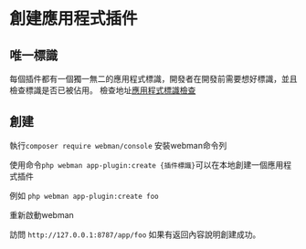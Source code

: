 # 創建應用程式插件

## 唯一標識

每個插件都有一個獨一無二的應用程式標識，開發者在開發前需要想好標識，並且檢查標識是否已被佔用。
檢查地址[應用程式標識檢查](https://www.workerman.net/app/check)

## 創建

執行`composer require webman/console` 安裝webman命令列

使用命令`php webman app-plugin:create {插件標識}`可以在本地創建一個應用程式插件

例如 `php webman app-plugin:create foo`

重新啟動webman

訪問 `http://127.0.0.1:8787/app/foo` 如果有返回內容說明創建成功。